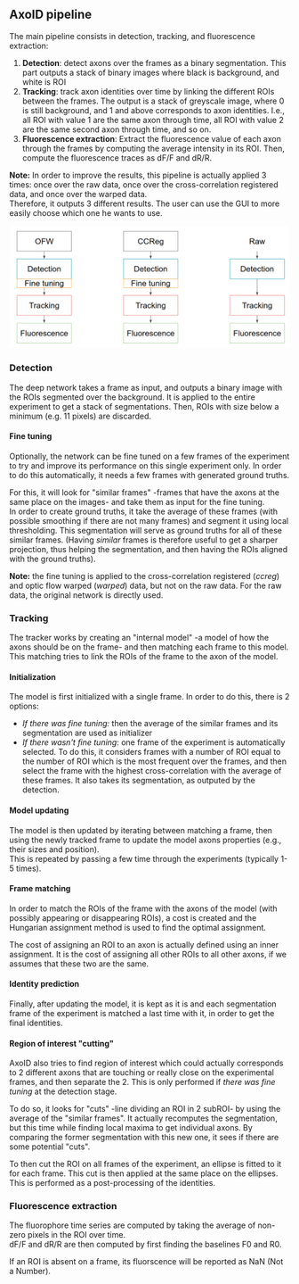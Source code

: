 ## AxoID pipeline
The main pipeline consists in detection, tracking, and fluorescence extraction:
  1. **Detection**: detect axons over the frames as a binary segmentation. This part outputs a stack of binary images where black is background, and white is ROI
  2. **Tracking**: track axon identities over time by linking the different ROIs between the frames. The output is a stack of greyscale image, where 0 is still background, and 1 and above corresponds to axon identities. I.e., all ROI with value 1 are the same axon through time, all ROI with value 2 are the same second axon through time, and so on.
  3. **Fluorescence extraction**: Extract the fluorescence value of each axon through the frames by computing the average intensity in its ROI. Then, compute the fluorescence traces as dF/F and dR/R.

**Note:** In order to improve the results, this pipeline is actually applied 3 times: once over the raw data, once over the cross-correlation registered data, and once over the warped data.  
Therefore, it outputs 3 different results. The user can use the GUI to more easily choose which one he wants to use.

![](../images/pipeline.png "AxoID pipeline")

### Detection
The deep network takes a frame as input, and outputs a binary image with the ROIs segmented over the background.
It is applied to the entire experiment to get a stack of segmentations. Then, ROIs with size below a minimum (e.g. 11 pixels) are discarded.

#### Fine tuning 
Optionally, the network can be fine tuned on a few frames of the experiment to try and improve its performance on this single experiment only. In order to do this automatically, it needs a few frames with generated ground truths.

For this, it will look for "similar frames" -frames that have the axons at the same place on the images- and take them as input for the fine tuning.  
In order to create ground truths, it take the average of these frames (with possible smoothing if there are not many frames) and segment it using local thresholding. This segmentation will serve as ground truths for all of these similar frames. (Having *similar* frames is therefore useful to get a sharper projection, thus helping the segmentation, and then having the ROIs aligned with the ground truths).

**Note:** the fine tuning is applied to the cross-correlation registered (*ccreg*) and optic flow warped (*warped*) data, but not on the raw data. For the raw data, the original network is directly used.

### Tracking
The tracker works by creating an "internal model" -a model of how the axons should be on the frame- and then matching each frame to this model. This matching tries to link the ROIs of the frame to the axon of the model.  

#### Initialization
The model is first initialized with a single frame. In order to do this, there is 2 options:
  * *If there was fine tuning:* then the average of the similar frames and its segmentation are used as initializer
  * *If there wasn't fine tuning*: one frame of the experiment is automatically selected. To do this, it considers frames with a number of ROI equal to the number of ROI which is the most frequent over the frames, and then select the frame with the highest cross-correlation with the average of these frames. It also takes its segmentation, as outputed by the detection.

#### Model updating
The model is then updated by iterating between matching a frame, then using the newly tracked frame to update the model axons properties (e.g., their sizes and position).  
This is repeated by passing a few time through the experiments (typically 1-5 times).

#### Frame matching
In order to match the ROIs of the frame with the axons of the model (with possibly appearing or disappearing ROIs), a cost is created and the Hungarian assignment method is used to find the optimal assignment.

The cost of assigning an ROI to an axon is actually defined using an inner assignment. It is the cost of assigning all other ROIs to all other axons, if we assumes that these two are the same.

#### Identity prediction
Finally, after updating the model, it is kept as it is and each segmentation frame of the experiment is matched a last time with it, in order to get the final identities.

#### Region of interest "cutting"
AxoID also tries to find region of interest which could actually corresponds to 2 different axons that are touching or really close on the experimental frames, and then separate the 2. This is only performed if *there was fine tuning* at the detection stage.

To do so, it looks for "cuts" -line dividing an ROI in 2 subROI- by using the average of the "similar frames". It actually recomputes the segmentation, but this time while finding local maxima to get individual axons. By comparing the former segmentation with this new one, it sees if there are some potential "cuts".

To then cut the ROI on all frames of the experiment, an ellipse is fitted to it for each frame. This cut is then applied at the same place on the ellipses. This is performed as a post-processing of the identities.

### Fluorescence extraction
The fluorophore time series are computed by taking the average of non-zero pixels in the ROI over time.  
dF/F and dR/R are then computed by first finding the baselines F0 and R0.

If an ROI is absent on a frame, its fluorscence will be reported as NaN (Not a Number).
